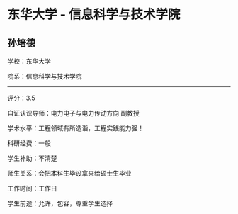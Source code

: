 # 东华大学 - 信息科学与技术学院

## 孙培德

学校：东华大学

院系：信息科学与技术学院

* * *

评分：3.5

自证认识导师：电力电子与电力传动方向 副教授

学术水平：工程领域有所造诣，工程实践能力强！

科研经费：一般

学生补助：不清楚

师生关系：会把本科生毕设拿来给硕士生毕业

工作时间：工作日

学生前途：允许，包容，尊重学生选择